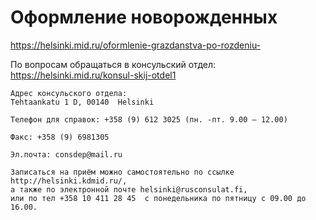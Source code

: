 # Оформление новорожденных

https://helsinki.mid.ru/oformlenie-grazdanstva-po-rozdeniu-

По вопросам обращаться в консульский отдел: https://helsinki.mid.ru/konsul-skij-otdel1
```
Адрес консульского отдела: 
Tehtaankatu 1 D, 00140  Helsinki

Телефон для справок: +358 (9) 612 3025 (пн. -пт. 9.00 – 12.00)

Факс: +358 (9) 6981305

Эл.почта: consdep@mail.ru

Записаться на приём можно самостоятельно по ссылке http://helsinki.kdmid.ru/,
а также по электронной почте helsinki@rusconsulat.fi,
или по тел +358 10 411 28 45  с понедельника по пятницу с 09.00 до 16.00.
```
